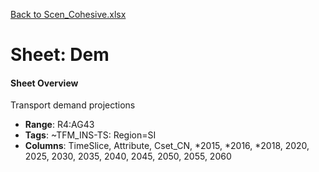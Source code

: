 [Back to Scen_Cohesive.xlsx](README.md)

# Sheet: Dem

#### Sheet Overview

Transport demand projections

- **Range**: R4:AG43
- **Tags**: ~TFM_INS-TS: Region=SI
- **Columns**: TimeSlice, Attribute, Cset_CN, *2015, *2016, *2018, 2020, 2025, 2030, 2035, 2040, 2045, 2050, 2055, 2060

